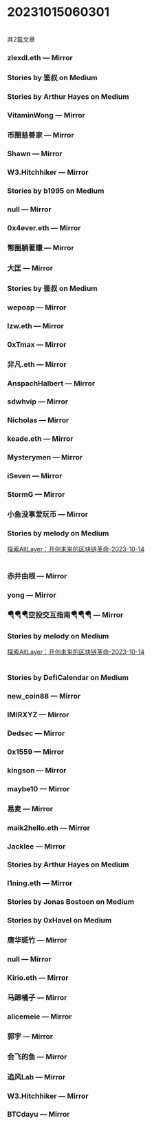 <h1>20231015060301</h1><br/>共2篇文章






###  zlexdl.eth — Mirror







###  Stories by 鉴叔 on Medium









###  Stories by Arthur Hayes on Medium









###  VitaminWong — Mirror









###  币圈慈善家 — Mirror









###  Shawn — Mirror









###  W3.Hitchhiker — Mirror











###  Stories by b1995 on Medium









###  null — Mirror







###  0x4ever.eth — Mirror















###  幣圈躺著賺 — Mirror















###  大匡 — Mirror







###  Stories by 鉴叔 on Medium













###  wepoap — Mirror









###  lzw.eth — Mirror







###  0xTmax — Mirror



















###  非凡.eth — Mirror













###  AnspachHalbert — Mirror







###  sdwhvip — Mirror













###  Nicholas — Mirror













###  keade.eth — Mirror













###  Mysterymen — Mirror











###  iSeven — Mirror







###  StormG — Mirror













###  小鱼没事爱玩币 — Mirror







###  Stories by melody on Medium

<a target=_blank rel=nofollow href="https://medium.com/@melody8848/%E6%8E%A2%E7%B4%A2altlayer-%E5%BC%80%E5%88%9B%E6%9C%AA%E6%9D%A5%E7%9A%84%E5%8C%BA%E5%9D%97%E9%93%BE%E9%9D%A9%E5%91%BD-499c1754404d?source=rss-bfc6f454c0f9------2" >探索AltLayer：开创未来的区块链革命-2023-10-14</a><br/><br/>









###  赤井由根 — Mirror









###  yong — Mirror











###  🪂🪂🪂空投交互指南🪂🪂🪂 — Mirror







###  Stories by melody on Medium

<a target=_blank rel=nofollow href="https://medium.com/@melody8848/%E6%8E%A2%E7%B4%A2altlayer-%E5%BC%80%E5%88%9B%E6%9C%AA%E6%9D%A5%E7%9A%84%E5%8C%BA%E5%9D%97%E9%93%BE%E9%9D%A9%E5%91%BD-499c1754404d?source=rss-bfc6f454c0f9------2" >探索AltLayer：开创未来的区块链革命-2023-10-14</a><br/><br/>





###  Stories by DefiCalendar on Medium











###  new_coin88 — Mirror





















###  IMIRXYZ — Mirror











###  Dedsec — Mirror

















###  0x1559 — Mirror







###  kingson — Mirror

















###  maybe10 — Mirror

















###  易麦 — Mirror

















###  maik2hello.eth — Mirror







###  Jacklee — Mirror











###  Stories by Arthur Hayes on Medium







###  l1ning.eth — Mirror







###  Stories by Jonas Bostoen on Medium











###  Stories by 0xHavel on Medium











###  唐华斑竹 — Mirror







###  null — Mirror











###  Kirio.eth — Mirror











###  马蹄橘子 — Mirror











###  alicemeie — Mirror



















###  郭宇 — Mirror







###  会飞的鱼 — Mirror









###  追风Lab — Mirror











###  W3.Hitchhiker — Mirror

















###  BTCdayu — Mirror






